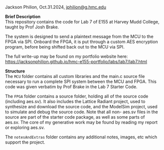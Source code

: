 Jackson Philion, Oct.31.2024, jphilion@g.hmc.edu

**Brief Description**\
This repository contains the code for Lab 7 of E155 at Harvey Mudd College, taught by Prof Josh Brake. 

The system is designed to send a plaintext message from the MCU to the FPGA via SPI. Onboard the FPGA, it is put through a custom AES encryption program, before being shifted back out to the MCU via SPI.

The full write-up may be found on my portfolio website here: https://jacksonphilion.github.io/hmc-e155-portfolio/labs/lab7/lab7.html

**Structure**\
The `MCU` folder contains all custom libraries and the main.c source file necessary to run a complete SPI system between the MCU and FPGA. This code was given verbatim by Prof Brake in the Lab 7 Starter Code.

The `FPGA` folder contains a source folder, holding all of the source code (including aes.sv). It also includes the Lattice Radiant project, used to synthesize and download the source code, and the ModelSim project, used to simulate and debug the source code. Note that all non- aes.sv files in the source are part of the starter code package, as well as some parts of aes.sv. The core of my generative work may be found by reading my report or exploring aes.sv.

The `notesAndExtras` folder contains any additional notes, images, etc which support the project.